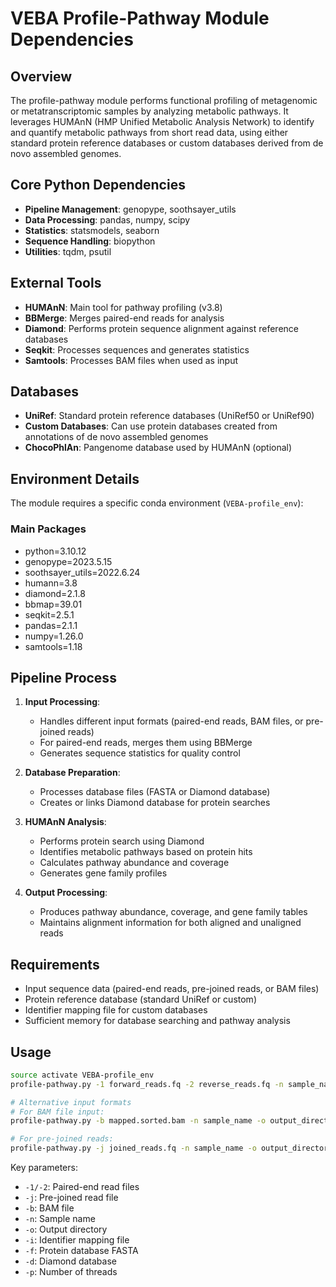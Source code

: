 # VEBA Profile-Pathway Module Dependencies

## Overview
The profile-pathway module performs functional profiling of metagenomic or metatranscriptomic samples by analyzing metabolic pathways. It leverages HUMAnN (HMP Unified Metabolic Analysis Network) to identify and quantify metabolic pathways from short read data, using either standard protein reference databases or custom databases derived from de novo assembled genomes.

## Core Python Dependencies
- **Pipeline Management**: genopype, soothsayer_utils
- **Data Processing**: pandas, numpy, scipy
- **Statistics**: statsmodels, seaborn
- **Sequence Handling**: biopython
- **Utilities**: tqdm, psutil

## External Tools
- **HUMAnN**: Main tool for pathway profiling (v3.8)
- **BBMerge**: Merges paired-end reads for analysis
- **Diamond**: Performs protein sequence alignment against reference databases
- **Seqkit**: Processes sequences and generates statistics
- **Samtools**: Processes BAM files when used as input

## Databases
- **UniRef**: Standard protein reference databases (UniRef50 or UniRef90)
- **Custom Databases**: Can use protein databases created from annotations of de novo assembled genomes
- **ChocoPhlAn**: Pangenome database used by HUMAnN (optional)

## Environment Details
The module requires a specific conda environment (`VEBA-profile_env`):

### Main Packages
- python=3.10.12
- genopype=2023.5.15
- soothsayer_utils=2022.6.24
- humann=3.8
- diamond=2.1.8
- bbmap=39.01
- seqkit=2.5.1
- pandas=2.1.1
- numpy=1.26.0
- samtools=1.18

## Pipeline Process
1. **Input Processing**:
   - Handles different input formats (paired-end reads, BAM files, or pre-joined reads)
   - For paired-end reads, merges them using BBMerge
   - Generates sequence statistics for quality control

2. **Database Preparation**:
   - Processes database files (FASTA or Diamond database)
   - Creates or links Diamond database for protein searches

3. **HUMAnN Analysis**:
   - Performs protein search using Diamond
   - Identifies metabolic pathways based on protein hits
   - Calculates pathway abundance and coverage
   - Generates gene family profiles

4. **Output Processing**:
   - Produces pathway abundance, coverage, and gene family tables
   - Maintains alignment information for both aligned and unaligned reads

## Requirements
- Input sequence data (paired-end reads, pre-joined reads, or BAM files)
- Protein reference database (standard UniRef or custom)
- Identifier mapping file for custom databases
- Sufficient memory for database searching and pathway analysis

## Usage
```bash
source activate VEBA-profile_env
profile-pathway.py -1 forward_reads.fq -2 reverse_reads.fq -n sample_name -o output_directory -i identifier_mapping.tsv -f protein_database.faa -p threads

# Alternative input formats
# For BAM file input:
profile-pathway.py -b mapped.sorted.bam -n sample_name -o output_directory -i identifier_mapping.tsv -d diamond_database -p threads

# For pre-joined reads:
profile-pathway.py -j joined_reads.fq -n sample_name -o output_directory -i identifier_mapping.tsv -d diamond_database -p threads
```

Key parameters:
- `-1/-2`: Paired-end read files
- `-j`: Pre-joined read file
- `-b`: BAM file
- `-n`: Sample name
- `-o`: Output directory
- `-i`: Identifier mapping file
- `-f`: Protein database FASTA
- `-d`: Diamond database
- `-p`: Number of threads